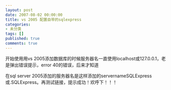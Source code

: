 ```yaml
---
layout: post
date: 2007-08-02 00:00:00
title: vs 2005 配置自带的sqlexpress
categories:
- 未分类
tags: []
published: true
comments: true
---
```

<p><p>开始使用用vs 2005添加数据库的时候服务器名一直使用localhost或127.0.0.1，老是弹出错误提示，error 40的错误，后来才知道</p> <p>在sql server&nbsp;2005添加的服务器名是这样添加的servernameSQLExpress或.SQLExpress。再测试链接，提示成功！欢呼下！！！</p></p>

